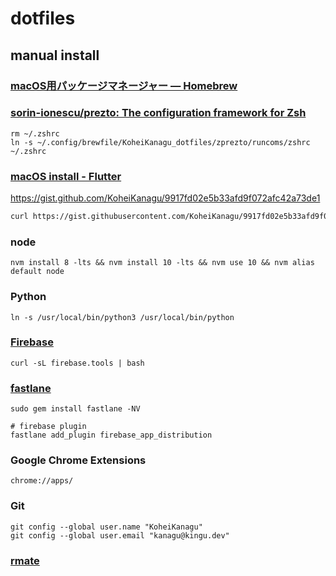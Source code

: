 # dotfiles


## manual install

### [macOS用パッケージマネージャー — Homebrew](https://brew.sh/index_ja)

### [sorin\-ionescu/prezto: The configuration framework for Zsh](https://github.com/sorin-ionescu/prezto)
```
rm ~/.zshrc
ln -s ~/.config/brewfile/KoheiKanagu_dotfiles/zprezto/runcoms/zshrc ~/.zshrc
```
### [macOS install \- Flutter](https://flutter.dev/docs/get-started/install/macos)
https://gist.github.com/KoheiKanagu/9917fd02e5b33afd9f072afc42a73de1

```bash
curl https://gist.githubusercontent.com/KoheiKanagu/9917fd02e5b33afd9f072afc42a73de1/raw/257cc465e70ebc4d23bdd44720ad888142198dd1/flutterSertupWithFvm.sh | sh
```

### node
```
nvm install 8 -lts && nvm install 10 -lts && nvm use 10 && nvm alias default node
```

### Python
```
ln -s /usr/local/bin/python3 /usr/local/bin/python
```

### [Firebase](https://firebase.google.com/docs/cli?hl=ja#install-cli-mac-linux)
```
curl -sL firebase.tools | bash
```

### [fastlane](https://docs.fastlane.tools/#getting-started)
```
sudo gem install fastlane -NV

# firebase plugin
fastlane add_plugin firebase_app_distribution
```

### Google Chrome Extensions

```
chrome://apps/
```

### Git

```
git config --global user.name "KoheiKanagu"
git config --global user.email "kanagu@kingu.dev"
```

### [rmate](https://github.com/aurora/rmate#quick-install)
